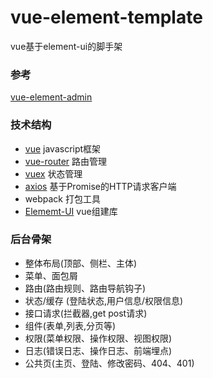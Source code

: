 # vue-element-template
vue基于element-ui的脚手架

### 参考
[vue-element-admin](https://github.com/PanJiaChen/vue-element-admin)

### 技术结构
* [vue](https://cn.vuejs.org/v2/guide/index.html) javascript框架
* [vue-router](https://router.vuejs.org/zh-cn/) 路由管理
* [vuex](https://vuex.vuejs.org/zh-cn/) 状态管理
* [axios](https://github.com/mzabriskie/axios) 基于Promise的HTTP请求客户端
* webpack 打包工具
* [Elememt-UI](http://element.eleme.io/#/zh-CN/component/installation) vue组建库

### 后台骨架
* 整体布局(顶部、侧栏、主体)
* 菜单、面包屑
* 路由(路由规则、路由导航钩子)
* 状态/缓存 (登陆状态,用户信息/权限信息)
* 接口请求(拦截器,get post请求)
* 组件(表单,列表,分页等)
* 权限(菜单权限、操作权限、视图权限)
* 日志(错误日志、操作日志、前端埋点)
* 公共页(主页、登陆、修改密码、404、401)